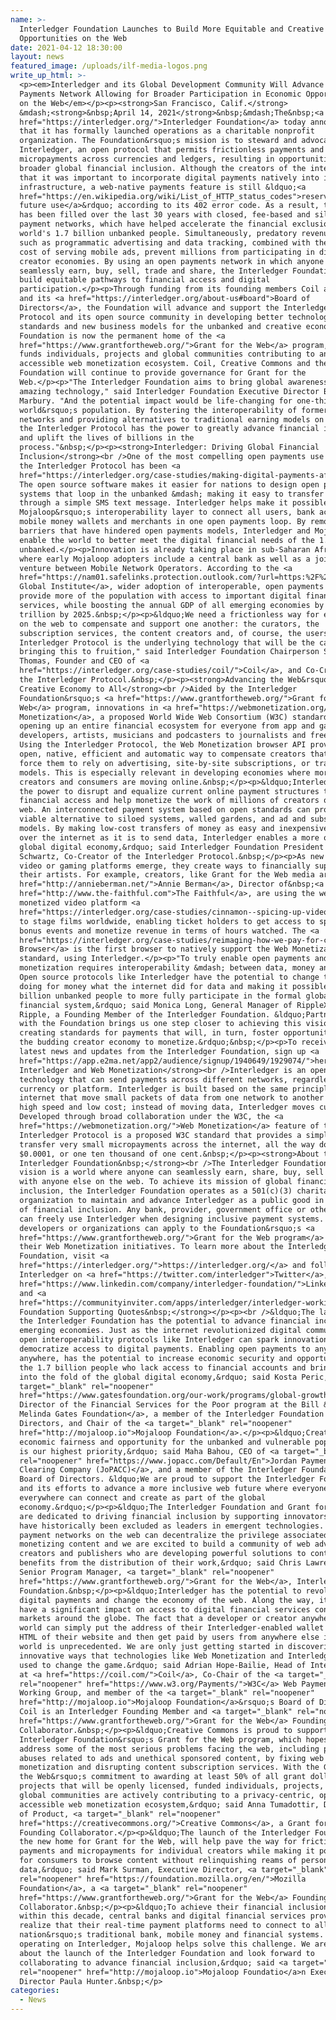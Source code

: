 ```yaml
---
name: >-
  Interledger Foundation Launches to Build More Equitable and Creative
  Opportunities on the Web
date: 2021-04-12 18:30:00
layout: news
featured_image: /uploads/ilf-media-logos.png
write_up_html: >-
  <p><em>Interledger and its Global Development Community Will Advance an Open
  Payments Network Allowing for Broader Participation in Economic Opportunities
  on the Web</em></p><p><strong>San Francisco, Calif.</strong>
  &mdash;<strong>&nbsp;April 14, 2021</strong>&nbsp;&mdash;The&nbsp;<a
  href="https://interledger.org/">Interledger Foundation</a> today announced
  that it has formally launched operations as a charitable nonprofit
  organization. The Foundation&rsquo;s mission is to steward and advocate for
  Interledger, an open protocol that permits frictionless payments and
  micropayments across currencies and ledgers, resulting in opportunities for
  broader global financial inclusion. Although the creators of the internet knew
  that it was important to incorporate digital payments natively into its
  infrastructure, a web-native payments feature is still &ldquo;<a
  href="https://en.wikipedia.org/wiki/List_of_HTTP_status_codes">reserved for
  future use</a>&rdquo; according to its 402 error code. As a result, the gap
  has been filled over the last 30 years with closed, fee-based and siloed
  payment networks, which have helped accelerate the financial exclusion of the
  world's 1.7 billion unbanked people. Simultaneously, predatory revenue models
  such as programmatic advertising and data tracking, combined with the high
  cost of serving mobile ads, prevent millions from participating in digital
  creator economies. By using an open payments network in which anyone can
  seamlessly earn, buy, sell, trade and share, the Interledger Foundation will
  build equitable pathways to financial access and digital
  participation.</p><p>Through funding from its founding members Coil and Ripple
  and its <a href="https://interledger.org/about-us#board">Board of
  Directors</a>, the Foundation will advance and support the Interledger
  Protocol and its open source community in developing better technological
  standards and new business models for the unbanked and creative economy. The
  Foundation is now the permanent home of the <a
  href="https://www.grantfortheweb.org/">Grant for the Web</a> program, which
  funds individuals, projects and global communities contributing to an open and
  accessible web monetization ecosystem. Coil, Creative Commons and the Mozilla
  Foundation will continue to provide governance for Grant for the
  Web.</p><p>"The Interledger Foundation aims to bring global awareness to this
  amazing technology," said Interledger Foundation Executive Director Briana
  Marbury. "And the potential impact would be life-changing for one-third of the
  world&rsquo;s population. By fostering the interoperability of formerly siloed
  networks and providing alternatives to traditional earning models on the web,
  the Interledger Protocol has the power to greatly advance financial inclusion
  and uplift the lives of billions in the
  process."&nbsp;</p><p><strong>Interledger: Driving Global Financial
  Inclusion</strong><br />One of the most compelling open payments use cases of
  the Interledger Protocol has been <a
  href="https://interledger.org/case-studies/making-digital-payments-affordable-and-simple-for-everyone-everywhere/">Mojaloop</a>.
  The open source software makes it easier for nations to design open payments
  systems that loop in the unbanked &mdash; making it easy to transfer money
  through a simple SMS text message. Interledger helps make it possible for
  Mojaloop&rsquo;s interoperability layer to connect all users, bank accounts,
  mobile money wallets and merchants in one open payments loop. By removing the
  barriers that have hindered open payments models, Interledger and Mojaloop
  enable the world to better meet the digital financial needs of the 1.7 billion
  unbanked.</p><p>Innovation is already taking place in sub-Saharan Africa,
  where early Mojaloop adopters include a central bank as well as a joint
  venture between Mobile Network Operators. According to the <a
  href="https://nam01.safelinks.protection.outlook.com/?url=https:%2F%2Fwww.mckinsey.com%2F~%2Fmedia%2FMcKinsey%2FFeatured%2520Insights%2FEmployment%2520and%2520Growth%2FHow%2520digital%2520finance%2520could%2520boost%2520growth%2520in%2520emerging%2520economies%2FMGI-Digital-Finance-For-All-Executive-summary-September-2016.ashx&amp;data=02%7C01%7CAmy.Enright%40gatesfoundation.org%7C7c96b78e14914c1334fa08d7e8a85e47%7C296b38384bd5496cbd4bf456ea743b74%7C0%7C0%7C637233682142813128&amp;sdata=Q1oP2MLVQwGZ%2Fbhp9t%2FKr%2FPftwWdbGsgQYVtozllazY%3D&amp;reserved=0">McKinsey
  Global Institute</a>, wider adoption of interoperable, open payments could
  provide more of the population with access to important digital financial
  services, while boosting the annual GDP of all emerging economies by $3.7
  trillion by 2025.&nbsp;</p><p>&ldquo;We need a frictionless way for everybody
  on the web to compensate and support one another: the curators, the
  subscription services, the content creators and, of course, the users. The
  Interledger Protocol is the underlying technology that will be the catalyst in
  bringing this to fruition," said Interledger Foundation Chairperson Stefan
  Thomas, Founder and CEO of <a
  href="https://interledger.org/case-studies/coil/">Coil</a>, and Co-Creator of
  the Interledger Protocol.&nbsp;</p><p><strong>Advancing the Web&rsquo;s
  Creative Economy to All</strong><br />Aided by the Interledger
  Foundation&rsquo;s <a href="https://www.grantfortheweb.org/">Grant for the
  Web</a> program, innovations in <a href="https://webmonetization.org/">Web
  Monetization</a>, a proposed World Wide Web Consortium (W3C) standard, are
  opening up an entire financial ecosystem for everyone from app and game
  developers, artists, musicians and podcasters to journalists and freelancers.
  Using the Interledger Protocol, the Web Monetization browser API provides an
  open, native, efficient and automatic way to compensate creators that does not
  force them to rely on advertising, site-by-site subscriptions, or tracking
  models. This is especially relevant in developing economies where more content
  creators and consumers are moving online.&nbsp;</p><p>&ldquo;Interledger has
  the power to disrupt and equalize current online payment structures to expand
  financial access and help monetize the work of millions of creators on the
  web. An interconnected payment system based on open standards can provide a
  viable alternative to siloed systems, walled gardens, and ad and subscription
  models. By making low-cost transfers of money as easy and inexpensive to send
  over the internet as it is to send data, Interledger enables a more open
  global digital economy,&rdquo; said Interledger Foundation President Evan
  Schwartz, Co-Creator of the Interledger Protocol.&nbsp;</p><p>As new content,
  video or gaming platforms emerge, they create ways to financially support
  their artists. For example, creators, like Grant for the Web media artist <a
  href="http://annieberman.net/">Annie Berman</a>, Director of&nbsp;<a
  href="http://www.the-faithful.com">The Faithful</a>, are using the web
  monetized video platform <a
  href="https://interledger.org/case-studies/cinnamon--spicing-up-video-creation-sharing-and-monetizing/">Cinnamon</a>
  to stage films worldwide, enabling ticket holders to get access to special
  bonus events and monetize revenue in terms of hours watched. The <a
  href="https://interledger.org/case-studies/reimaging-how-we-pay-for-content-and-apps/">Puma
  Browser</a> is the first browser to natively support the Web Monetization
  standard, using Interledger.</p><p>"To truly enable open payments and web
  monetization requires interoperability &mdash; between data, money and beyond.
  Open source protocols like Interledger have the potential to change this,
  doing for money what the internet did for data and making it possible for 1.7
  billion unbanked people to more fully participate in the formal global
  financial system,&rdquo; said Monica Long, General Manager of RippleX at
  Ripple, a Founding Member of the Interledger Foundation. &ldquo;Partnering
  with the Foundation brings us one step closer to achieving this vision by
  creating standards for payments that will, in turn, foster opportunities for
  the budding creator economy to monetize.&rdquo;&nbsp;</p><p>To receive the
  latest news and updates from the Interledger Foundation, sign up <a
  href="https://app.e2ma.net/app2/audience/signup/1940649/1929074/">here</a>.</p><p><strong>About
  Interledger and Web Monetization</strong><br />Interledger is an open source
  technology that can send payments across different networks, regardless of
  currency or platform. Interledger is built based on the same principles of the
  internet that move small packets of data from one network to another at a very
  high speed and low cost; instead of moving data, Interledger moves currency.
  Developed through broad collaboration under the W3C, the <a
  href="https://webmonetization.org/">Web Monetization</a> feature of the
  Interledger Protocol is a proposed W3C standard that provides a simple way to
  transfer very small micropayments across the internet, all the way down to
  $0.0001, or one ten thousand of one cent.&nbsp;</p><p><strong>About the
  Interledger Foundation&nbsp;</strong><br />The Interledger Foundation&rsquo;s
  vision is a world where anyone can seamlessly earn, share, buy, sell and trade
  with anyone else on the web. To achieve its mission of global financial
  inclusion, the Interledger Foundation operates as a 501(c)(3) charitable
  organization to maintain and advance Interledger as a public good in service
  of financial inclusion. Any bank, provider, government office or other entity
  can freely use Interledger when designing inclusive payment systems. Creators,
  developers or organizations can apply to the Foundation&rsquo;s <a
  href="https://www.grantfortheweb.org/">Grant for the Web program</a> to fund
  their Web Monetization initiatives. To learn more about the Interledger
  Foundation, visit <a
  href="https://interledger.org/">https://interledger.org/</a> and follow
  Interledger on <a href="https://twitter.com/interledger">Twitter</a>, <a
  href="https://www.linkedin.com/company/interledger-foundation/">LinkedIn</a>
  and <a
  href="https://communityinviter.com/apps/interledger/interledger-working-groups-slack">Slack</a>.</p><p><strong>Interledger
  Foundation Supporting Quotes&nbsp;</strong></p><p><br />&ldquo;The launch of
  the Interledger Foundation has the potential to advance financial inclusion in
  emerging economies. Just as the internet revolutionized digital communication,
  open interoperability protocols like Interledger can spark innovation and
  democratize access to digital payments. Enabling open payments to anyone,
  anywhere, has the potential to increase economic security and opportunity for
  the 1.7 billion people who lack access to financial accounts and bring them
  into the fold of the global digital economy,&rdquo; said Kosta Peric, <a
  target="_blank" rel="noopener"
  href="https://www.gatesfoundation.org/our-work/programs/global-growth-and-opportunity/financial-services-for-the-poor">Deputy
  Director of the Financial Services for the Poor program at the Bill &amp;
  Melinda Gates Foundation</a>, a member of the Interledger Foundation Board of
  Directors, and Chair of the <a target="_blank" rel="noopener"
  href="http://mojaloop.io">Mojaloop Foundation</a>.</p><p>&ldquo;Creating
  economic fairness and opportunity for the unbanked and vulnerable populations
  is our highest priority,&rdquo; said Maha Bahou, CEO of <a target="_blank"
  rel="noopener" href="https://www.jopacc.com/Default/En">Jordan Payments and
  Clearing Company (JoPACC)</a>, and a member of the Interledger Foundation
  Board of Directors. &ldquo;We are proud to support the Interledger Foundation
  and its efforts to advance a more inclusive web future where everyone,
  everywhere can connect and create as part of the global
  economy.&rdquo;</p><p>&ldquo;The Interledger Foundation and Grant for the Web
  are dedicated to driving financial inclusion by supporting innovators that
  have historically been excluded as leaders in emergent technologies. Open
  payment networks on the web can decentralize the privilege associated with
  monetizing content and we are excited to build a community of web advocates,
  creators and publishers who are developing powerful solutions to control who
  benefits from the distribution of their work,&rdquo; said Chris Lawrence,
  Senior Program Manager, <a target="_blank" rel="noopener"
  href="https://www.grantfortheweb.org/">Grant for the Web</a>, Interledger
  Foundation.&nbsp;</p><p>&ldquo;Interledger has the potential to revolutionize
  digital payments and change the economy of the web. Along the way, it will
  have a significant impact on access to digital financial services connecting
  markets around the globe. The fact that a developer or creator anywhere in the
  world can simply put the address of their Interledger-enabled wallet into the
  HTML of their website and then get paid by users from anywhere else in the
  world is unprecedented. We are only just getting started in discovering the
  innovative ways that technologies like Web Monetization and Interledger can be
  used to change the game.&rdquo; said Adrian Hope-Bailie, Head of Interledger
  at <a href="https://coil.com/">Coil</a>, Co-Chair of the <a target="_blank"
  rel="noopener" href="https://www.w3.org/Payments/">W3C</a> Web Payments
  Working Group, and member of the <a target="_blank" rel="noopener"
  href="http://mojaloop.io">Mojaloop Foundation</a>&rsquo;s Board of Directors.
  Coil is an Interledger Founding Member and <a target="_blank" rel="noopener"
  href="https://www.grantfortheweb.org/">Grant for the Web</a> Founding
  Collaborator.&nbsp;</p><p>&ldquo;Creative Commons is proud to support the
  Interledger Foundation&rsquo;s Grant for the Web program, which hopes to
  address some of the most serious problems facing the web, including privacy
  abuses related to ads and unethical sponsored content, by fixing web
  monetization and disrupting content subscription services. With the Grant for
  the Web&rsquo;s commitment to awarding at least 50% of all grant dollars to
  projects that will be openly licensed, funded individuals, projects, and
  global communities are actively contributing to a privacy-centric, open, and
  accessible web monetization ecosystem,&rdquo; said Anna Tumadottir, Director
  of Product, <a target="_blank" rel="noopener"
  href="https://creativecommons.org/">Creative Commons</a>, a Grant for the Web
  Founding Collaborator.</p><p>&ldquo;The launch of the Interledger Foundation,
  the new home for Grant for the Web, will help pave the way for frictionless
  payments and micropayments for individual creators while making it possible
  for consumers to browse content without relinquishing reams of personal
  data,&rdquo; said Mark Surman, Executive Director, <a target="_blank"
  rel="noopener" href="https://foundation.mozilla.org/en/">Mozilla
  Foundation</a>, a <a target="_blank" rel="noopener"
  href="https://www.grantfortheweb.org/">Grant for the Web</a> Founding
  Collaborator.&nbsp;</p><p>&ldquo;To achieve their financial inclusion goals
  within this decade, central banks and digital financial services providers
  realize that their real-time payment platforms need to connect to all of their
  nation&rsquo;s traditional bank, mobile money and financial systems. By
  operating on Interledger, Mojaloop helps solve this challenge. We are excited
  about the launch of the Interledger Foundation and look forward to
  collaborating to advance financial inclusion,&rdquo; said <a target="_blank"
  rel="noopener" href="http://mojaloop.io">Mojaloop Foundatio</a>n Executive
  Director Paula Hunter.&nbsp;</p>
categories:
  - News
---
```

